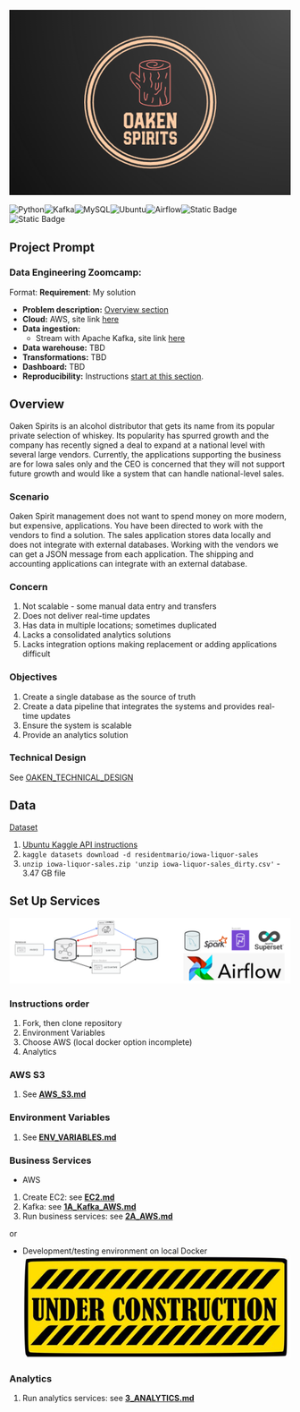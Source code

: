 ![Oaken Spirirts Logo](images/oaken-spirits-logo.png)

![Python](https://img.shields.io/badge/Python-red)![Kafka](https://img.shields.io/badge/kafka-black)![MySQL](https://img.shields.io/badge/MySQL-lightblue)![Ubuntu](https://img.shields.io/badge/Ubuntu-green)![Airflow](https://img.shields.io/badge/Airflow-red)![Static Badge](https://img.shields.io/badge/AWS-yellow)![Static Badge](https://img.shields.io/badge/docker-purple)

## Project Prompt

### Data Engineering Zoomcamp:

Format: **Requirement**: My solution

- **Problem description:** [Overview section](#overview)
- **Cloud:** AWS, site link [here](https://aws.amazon.com/)
- **Data ingestion:**
  - Stream with Apache Kafka, site link [here](https://kafka.apache.org/)
- **Data warehouse:** TBD
- **Transformations:** TBD
- **Dashboard:** TBD
- **Reproducibility:** Instructions [start at this section](#technical-design).

## Overview

Oaken Spirits is an alcohol distributor that gets its name from its popular private selection of whiskey. Its popularity has spurred growth and the company has recently signed a deal to expand at a national level with several large vendors. Currently, the applications supporting the business are for Iowa sales only and the CEO is concerned that they will not support future growth and would like a system that can handle national-level sales.

### Scenario

Oaken Spirit management does not want to spend money on more modern, but expensive, applications. You have been directed to work with the vendors to find a solution. The sales application stores data locally and does not integrate with external databases. Working with the vendors we can get a JSON message from each application. The shipping and accounting applications can integrate with an external database.

### Concern

1. Not scalable - some manual data entry and transfers
1. Does not deliver real-time updates
1. Has data in multiple locations; sometimes duplicated
1. Lacks a consolidated analytics solutions
1. Lacks integration options making replacement or adding applications difficult

### Objectives

1. Create a single database as the source of truth
1. Create a data pipeline that integrates the systems and provides real-time updates
1. Ensure the system is scalable
1. Provide an analytics solution

### Technical Design

See [OAKEN_TECHNICAL_DESIGN](OAKEN_TECHNICAL_DESIGN.md)

## Data

[Dataset](https://www.kaggle.com/datasets/residentmario/iowa-liquor-sales)

1. [Ubuntu Kaggle API instructions](https://www.endtoend.ai/tutorial/how-to-download-kaggle-datasets-on-ubuntu/)
1. `kaggle datasets download -d residentmario/iowa-liquor-sales`
1. `unzip iowa-liquor-sales.zip 'unzip iowa-liquor-sales_dirty.csv'` - 3.47 GB file

## Set Up Services

![App Services Diagram](images/oaken-service-diagram.png)

### Instructions order

1. Fork, then clone repository
1. Environment Variables
1. Choose AWS (local docker option incomplete)
1. Analytics

### AWS S3

1. See [**AWS_S3.md**](AWS_S3.md)

### Environment Variables

1. See [**ENV_VARIABLES.md**](ENV_VARIABLES.md)

### Business Services

- AWS

1. Create EC2: see [**EC2.md**](EC2.md)
1. Kafka: see [**1A_Kafka_AWS.md**](1A_Kafka_AWS.md)
1. Run business services: see [**2A_AWS.md**](2A_AWS.md)

or

- Development/testing environment on local Docker
![Under Construction](images/under-construction.jpg)


### Analytics</span>

1. Run analytics services: see [**3_ANALYTICS.md**](3_ANALYTICS.md)